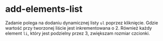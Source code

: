# add-elements-list

Zadanie polega na dodaniu dynamicznej listy `ul` poprzez kliknięcie. Gdzie wartość przy tworzonej liście jest inkrementowana o 2. Również każdy element `li`, który jest podzielny przez 3, zwiększam rozmiar czcionki.
